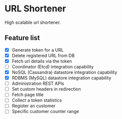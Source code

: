 # URL Shortener
High scalable url shortener.

## Feature list

- [X] Generate token for a URL
- [X] Delete registered URL from DB
- [X] Fetch url details via the token
- [ ] Coordinator (Etcd) integration capability
- [X] NoSQL (Cassandra) datastore integration capability
- [X] RDBMS (MySQL) datastore integration capability
- [ ] Administration REST APIs
- [ ] Set custom headers in redirection
- [ ] Fetch page title
- [ ] Collect a token statistics
- [ ] Register an customer
- [ ] Specific customer counter range